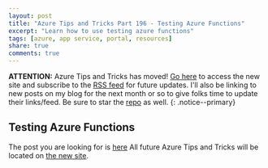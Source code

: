 ```yaml
---
layout: post
title: "Azure Tips and Tricks Part 196 - Testing Azure Functions"
excerpt: "Learn how to use testing azure functions"
tags: [azure, app service, portal, resources]
share: true
comments: true
---
```

 
**ATTENTION:** Azure Tips and Tricks has moved! [Go here](http://azuredev.tips/) to access the new site and subscribe to the [RSS feed](https://microsoft.github.io/AzureTipsAndTricks/rss.xml) for future updates. I'll also be linking to new posts on my blog for the next month or so to give folks time to update their links/feed. Be sure to star the [repo](http://source.azuredev.tips) as well. {: .notice--primary}
 
## Testing Azure Functions
 
The post you are looking for is [here](https://microsoft.github.io/AzureTipsAndTricks/blog/tip196.html) All future Azure Tips and Tricks will be located on [the new site](http://azuredev.tips/).
